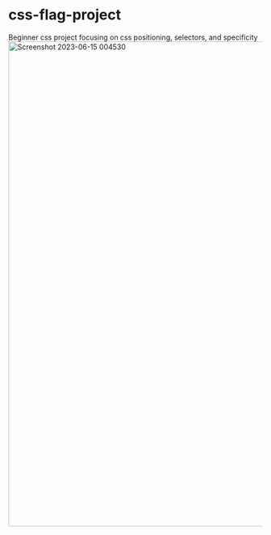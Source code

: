 # css-flag-project
Beginner css project focusing on css positioning, selectors, and specificity
<img width="960" alt="Screenshot 2023-06-15 004530" src="https://github.com/chriscampaigne/css-flag-project/assets/105657642/ead1a7ce-5788-4a24-a783-1f0cb0d26a6c">
